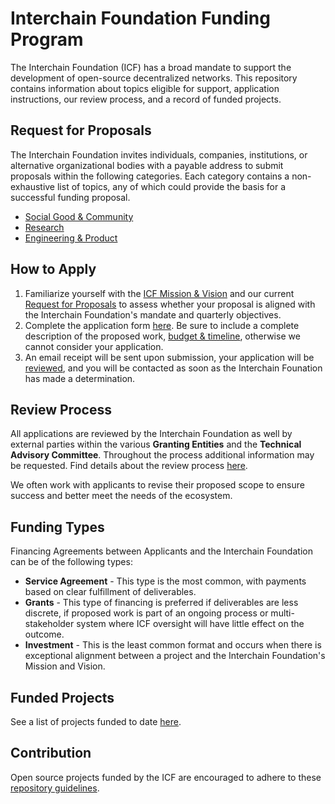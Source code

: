 # Interchain Foundation Funding Program
  
The Interchain Foundation (ICF) has a broad mandate to support 
the development of open-source decentralized networks. This 
repository contains information about topics eligible for 
support, application instructions, our review process, and a 
record of funded projects.

## Request for Proposals

The Interchain Foundation invites individuals, companies, 
institutions, or alternative organizational bodies with a payable 
address to submit proposals within the following categories. 
Each category contains a non-exhaustive list of topics, any of 
which could provide the basis for a successful funding proposal.

- [Social Good & Community](./social_good_and_community.md)
- [Research](./research.md)
- [Engineering & Product](./engineering_and_product.md)

## How to Apply

1. Familiarize yourself with the 
[ICF Mission & Vision](https://interchain.io/mission/) and our
current [Request for Proposals](#request-for-proposals) to assess
whether your proposal is aligned with the Interchain Foundation's
mandate and quarterly objectives.
2. Complete the application form [here](https://apply.interchain.io).
Be sure to include a complete description of the proposed work, 
[budget & timeline](https://docs.google.com/spreadsheets/d/1Pq4C8ne_OhTzAZeMIHgZDGkjpq8LLyUZN4DpM65oRRk/),
otherwise we cannot consider your application.
3. An email receipt will be sent upon submission,
your application will be [reviewed](#review-process), and you 
will be contacted as soon as the Interchain Founation has 
made a determination.

## Review Process

All applications are reviewed by the Interchain Foundation as well by external parties within the various **Granting Entities** and the **Technical Advisory Committee**. Throughout the process additional information may be requested. Find details about the review process [here](./review_process.md).

We often work with applicants to revise their proposed scope to 
ensure success and better meet the needs of the ecosystem.

## Funding Types

Financing Agreements between Applicants and the Interchain Foundation can be of the following types:
 * **Service Agreement** - This type is the most common, with payments based on clear fulfillment of deliverables.
 * **Grants** - This type of financing is preferred if deliverables are less discrete, if proposed work is part of an ongoing process or multi-stakeholder system where ICF oversight will have little effect on the outcome.
 * **Investment** - This is the least common format and occurs when there is exceptional alignment between a project and the Interchain Foundation's Mission and Vision.

## Funded Projects

See a list of projects funded to date [here](projects/).

## Contribution

Open source projects funded by the ICF are encouraged to adhere to 
these [repository guidelines](./repository_guidelines.md).
